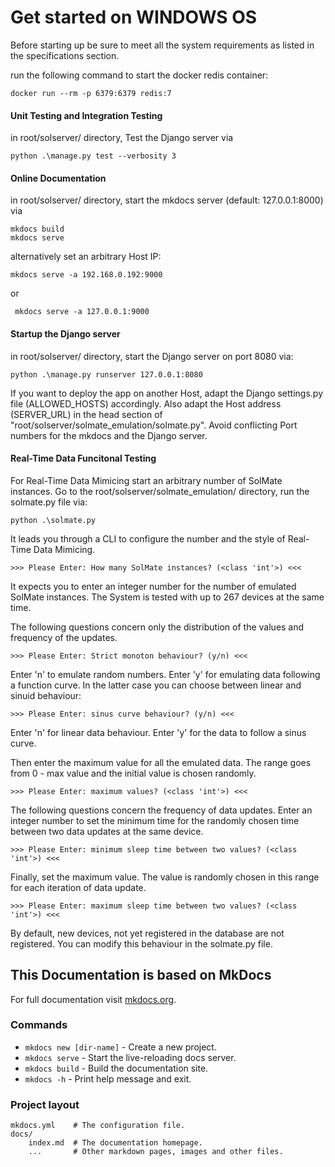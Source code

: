

# Get started on WINDOWS OS
Before starting up be sure to meet all the system requirements as listed in the specifications section.

run the following command
to start the docker redis container:
```
docker run --rm -p 6379:6379 redis:7
```
#### Unit Testing and Integration Testing
in root/solserver/ directory,
Test the Django server via
```
python .\manage.py test --verbosity 3
```
#### Online Documentation
in root/solserver/ directory,
start the mkdocs server (default: 127.0.0.1:8000) via
```
mkdocs build
mkdocs serve
```
alternatively set an arbitrary Host IP:
```
mkdocs serve -a 192.168.0.192:9000
```
or
```
 mkdocs serve -a 127.0.0.1:9000
```

#### Startup the Django server
in root/solserver/ directory,
start the Django server on port 8080 via:
```
python .\manage.py runserver 127.0.0.1:8080
```
If you want to deploy the app on another Host,
adapt the Django settings.py file (ALLOWED_HOSTS) accordingly.
Also adapt the Host address (SERVER_URL) in the head section of
"root/solserver/solmate_emulation/solmate.py".
Avoid conflicting Port numbers for the mkdocs and the Django server.

#### Real-Time Data Funcitonal Testing 
For Real-Time Data Mimicing start an arbitrary number of SolMate instances.
Go to the root/solserver/solmate_emulation/ directory,
run the solmate.py file via:
```
python .\solmate.py
```
It leads you through a CLI to configure the number and the style of Real-Time Data Mimicing.
```
>>> Please Enter: How many SolMate instances? (<class 'int'>) <<< 
```
It expects you to enter an integer number for the number of emulated SolMate instances.
The System is tested with up to 267 devices at the same time. 

The following questions concern only the distribution of the values and frequency of the updates.
```
>>> Please Enter: Strict monoton behaviour? (y/n) <<< 
```
Enter 'n' to emulate random numbers.
Enter 'y' for emulating data following a function curve.
In the latter case you can choose between linear and sinuid behaviour:
```
>>> Please Enter: sinus curve behaviour? (y/n) <<< 
```
Enter 'n' for linear data behaviour.
Enter 'y' for the data to follow a sinus curve.

Then enter the maximum value for all the emulated data. 
The range goes from 0 - max value and the initial value is chosen randomly.
```
>>> Please Enter: maximum values? (<class 'int'>) <<< 
```
The following questions concern the frequency of data updates.
Enter an integer number to set  the minimum time for the randomly chosen
time between two data updates at the same device.
```
>>> Please Enter: minimum sleep time between two values? (<class 'int'>) <<< 
```
Finally, set the maximum value. 
The value is randomly chosen in this range for each iteration of data update.
```
>>> Please Enter: maximum sleep time between two values? (<class 'int'>) <<< 
```
By default, new devices, not yet registered in the database are not registered.
You can modify this behaviour in the solmate.py file.

## This Documentation is based on MkDocs

For full documentation visit [mkdocs.org](https://www.mkdocs.org).

### Commands

* `mkdocs new [dir-name]` - Create a new project.
* `mkdocs serve` - Start the live-reloading docs server.
* `mkdocs build` - Build the documentation site.
* `mkdocs -h` - Print help message and exit.

### Project layout

    mkdocs.yml    # The configuration file.
    docs/
        index.md  # The documentation homepage.
        ...       # Other markdown pages, images and other files.
